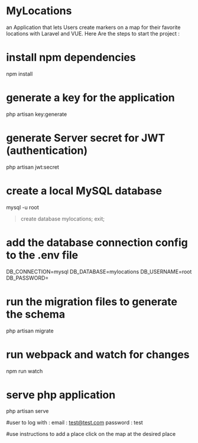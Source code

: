 # MyLocations
 an Application that lets Users create markers on a map for their favorite locations with Laravel and VUE. Here Are the steps to start the project :
 
 # install npm dependencies
npm install

# generate a key for the application
php artisan key:generate

# generate Server secret for JWT (authentication)
php artisan jwt:secret

# create a local MySQL database 
mysql -u root

> create database mylocations;
> exit;

# add the database connection config to the .env file
DB_CONNECTION=mysql
DB_DATABASE=mylocations
DB_USERNAME=root
DB_PASSWORD=

# run the migration files to generate the schema
php artisan migrate

# run webpack and watch for changes
npm run watch

# serve php application
php artisan serve

#user to log with : 
email : test@test.com 
password : test

#use instructions
to add a place click on the map at the desired place 
